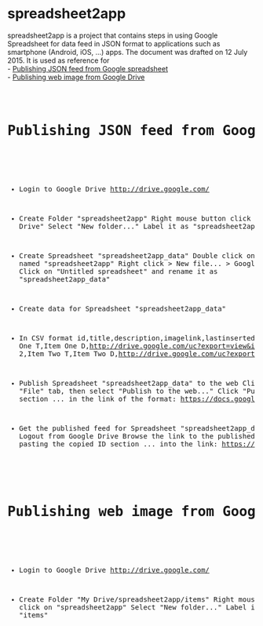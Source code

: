 # spreadsheet2app
spreadsheet2app is a project that contains steps in using Google Spreadsheet for data feed in JSON format to applications such as smartphone (Android, iOS, ...) apps. The document was drafted on 12 July 2015. It is used as reference for
<br/>- <a href="#spreadsheet2app_1">Publishing JSON feed from Google spreadsheet</a>
<br/>- <a href="#spreadsheet2app_2">Publishing web image from Google Drive</a>

<br/>

<a name="spreadsheet2app_1" />
<pre>
<h1>Publishing JSON feed from Google spreadsheet</h1>

- Login to Google Drive
http://drive.google.com/

- Create Folder "spreadsheet2app"
Right mouse button click on "My Drive"
Select "New folder..."
Label it as "spreadsheet2app"

- Create Spreadsheet "spreadsheet2app_data"
Double click on folder named "spreadsheet2app"
Right click > New file... > Google Sheets
Click on "Untitled spreadsheet" and rename it as "spreadsheet2app_data"

- Create data for Spreadsheet "spreadsheet2app_data"
- In CSV format
id,title,description,imagelink,lastinserted
1,Item One T,Item One D,http://drive.google.com/uc?export=view&id=<ID>&,7/13/2015
2,Item Two T,Item Two D,http://drive.google.com/uc?export=view&id=<ID>&,7/13/2015

- Publish Spreadsheet "spreadsheet2app_data" to the web
Click "File" tab, then select "Publish to the web..."
Click "Publish"
Copy ID section ... in the link of the format: https://docs.google.com/spreadsheets/d/.../pub?output=html

- Get the published feed for Spreadsheet "spreadsheet2app_data"
Logout from Google Drive
Browse the link to the published feed by pasting the copied ID section ... into the link:
https://spreadsheets.google.com/feeds/list/.../od6/public/values?alt=json&
</pre>

<a name="spreadsheet2app_2" />
<pre>
<h1>Publishing web image from Google Drive</h1>

- Login to Google Drive
http://drive.google.com/

- Create Folder "My Drive/spreadsheet2app/items"
Right mouse button click on "spreadsheet2app"
Select "New folder..."
Label it as "items"

</pre>

<br/>
